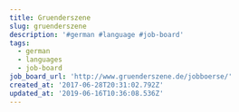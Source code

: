 ```yaml
---
title: Gruenderszene
slug: gruenderszene
description: '#german #language #job-board'
tags:
  - german
  - languages
  - job-board
job_board_url: 'http://www.gruenderszene.de/jobboerse/'
created_at: '2017-06-28T20:31:02.792Z'
updated_at: '2019-06-16T10:36:08.536Z'
---
```

